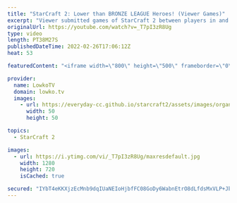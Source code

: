 ```yaml
---
title: "StarCraft 2: Lower than BRONZE LEAGUE Heroes! (Viewer Games)"
excerpt: "Viewer submitted games of StarCraft 2 between players in and below Bronze League. If you have a great game of SC2, submit it to replays@lowko.tv.  Support my work on Patreon: https://www.patreon.com/lowkotv Become a YouTube member: https://lowko.tv/join  More Lowko: https://youtube.com/morelowko Lowko"
originalUrl: https://youtube.com/watch?v=_T7pI3zR8Ug
type: video
length: PT38M27S
publishedDateTime: 2022-02-26T17:06:12Z
heat: 53

featuredContent: "<iframe width=\"800\" height=\"500\" frameborder=\"0\" src=\"https://www.youtube.com/embed/_T7pI3zR8Ug\" allow=\"accelerometer; autoplay; encrypted-media; gyroscope; picture-in-picture\" allowfullscreen></iframe>"

provider:
  name: LowkoTV
  domain: lowko.tv
  images:
    - url: https://everyday-cc.github.io/starcraft2/assets/images/organizations/lowko.tv-50x50.jpg
      width: 50
      height: 50

topics:
  - StarCraft 2

images:
  - url: https://i.ytimg.com/vi/_T7pI3zR8Ug/maxresdefault.jpg
    width: 1280
    height: 720
    isCached: true

secured: "IYbT4eKKXjzEcMnb9dqIUaNEIoHjbfFC08GoDy6WabnEtrO8dLfdsMxVLP+JbYMvAw2izfPrWznLypSHbhRY/aKwOw9gybChXivIvC46A3DV8zAWd/BAUrc/AW5365C8yhn4PrzQWB/dmQ7aBkO9/EYOynIoJUDDHrdYTkoNcLEMmKY8i8yJ29dsN65VRo+rzHgrcOAJMI7f7dEOTdogvdIyGX4kqwDmgd76Xypt9TVRJDQ0K4seBQXUKSefqwnfZDldrnTTK10Qm3oRuTWqjhPZFSFV31DfJLJtlVlRAMCOhwctkme/IykfSdeFrhrceA9UutIkOxNQkmzu+SYB+z71058LJth0NDcDAuSLg3w1SJu79BDpgp1qETVgCr7WFYJaeQH/IWck6AUCLm/A5AVXybchjLDYRoFIZ6ge/oQ7iFfiWDFab3KGMe4xfFn9;UTubbRnoO+OmLACKsaTYCA=="
---
```


